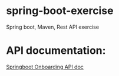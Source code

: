 # spring-boot-exercise
Spring boot, Maven, Rest API exercise

# API documentation:
[Springboot Onboarding API doc](https://web.postman.co/workspace/My-Workspace~24b58017-3f67-48a5-8493-de0ded979fae/documentation/17579013-a2d43fe3-e8a4-44d6-8509-dfe767511205)
